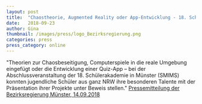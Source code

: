 ```yaml
---
layout: post
title:  "Chaostheorie, Augmented Reality oder App-Entwicklung - 18. Schülerakademie in Münster (SMIMS)"
date:   2018-09-23
author: Gina
thumbnail: /images/press/logo_Bezirksregierung.png
categories: press
press_category: online
---
```

"Theorien zur Chaosbeseitigung, Computerspiele in die reale Umgebung eingefügt oder die Entwicklung einer Quiz-App – bei der Abschlussveranstaltung der 18. Schülerakademie in Münster (SMIMS) konnten jugendliche Schüler aus ganz NRW ihre besonderen Talente mit der Präsentation ihrer Projekte unter Beweis stellen."
<a href="https://www.bezreg-muenster.de/de/presse/2018/2018-09-14_smims/index.html">Pressemitteilung der Bezirksregierung Münster, 14.09.2018</a>
